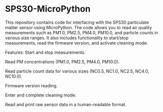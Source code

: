 # SPS30-MicroPython

This repository contains code for interfacing with the SPS30 particulate matter sensor using MicroPython. The code allows you to read air quality measurements such as PM1.0, PM2.5, PM4.0, PM10.0, and particle counts in various size ranges. It also includes functionality to start/stop measurements, read the firmware version, and activate cleaning mode.

Features:
Start and stop measurements.

Read PM concentrations (PM1.0, PM2.5, PM4.0, PM10.0).

Read particle count data for various sizes (NC0.5, NC1.0, NC2.5, NC4.0, NC10.0).

Firmware version reading.

Enter and complete cleaning mode.

Read and print raw sensor data in a human-readable format.
